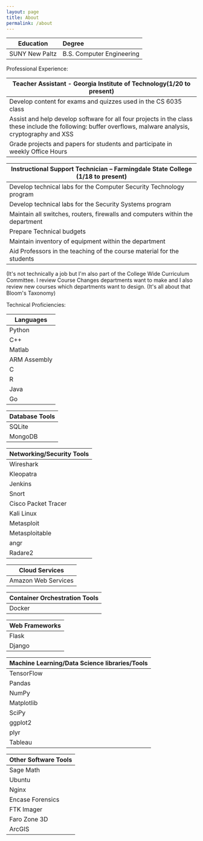 ```yaml
---
layout: page
title: About
permalink: /about
---
```

|Education|Degree|
|---------|:-------|
|SUNY New Paltz| B.S. Computer Engineering|

Professional Experience:

|Teacher Assistant - Georgia Institute of Technology(1/20 to present)|
|------------------------------------------------------------------------------|
|Develop content for exams and quizzes used in the CS 6035 class|
|Assist and help develop software for all four projects in the class these include the following: buffer overflows, malware analysis, cryptography and XSS|
|Grade projects and papers for students and participate in weekly Office Hours|


|Instructional Support Technician – Farmingdale State College (1/18 to present)|
|------------------------------------------------------------------------------|
|	Develop technical labs for the Computer Security Technology program |
| Develop technical labs for the Security Systems program|
|	Maintain all switches, routers, firewalls and computers within the department|
|Prepare Technical budgets |
|	Maintain inventory of equipment within the department |
|	Aid Professors in the teaching of the course material for the students|

(It's not technically a job but I'm also part of the College Wide Curriculum Committee. I review Course Changes departments want to make and I also review new courses which departments want to design. (It's all about that Bloom's Taxonomy)
  
Technical Proficiencies: 

| Languages|
| -------------|
| Python|
| C++|
|Matlab|
|ARM Assembly|
| C| 
|R|
|Java|
|Go|

|Database Tools|
|--------------|
|SQLite|
|MongoDB|

|Networking/Security Tools|
|-------------------------|
|Wireshark|
|Kleopatra|
|Jenkins|
|Snort|
|Cisco Packet Tracer|
|Kali Linux|
|Metasploit|
|Metasploitable|
|angr|
|Radare2|

|Cloud Services|
|--------------|
|Amazon Web Services|

|Container Orchestration Tools|
|-----------------------------|
|Docker|

|Web Frameworks|
|--------------|
|Flask|
|Django|

|Machine Learning/Data Science libraries/Tools|
|---------------------------------------|
|TensorFlow|
|Pandas|
|NumPy|
|Matplotlib|
|SciPy|
|ggplot2|
|plyr|
|Tableau|

|Other Software Tools|
|-----------|
|Sage Math|
|Ubuntu|
|Nginx|
|Encase Forensics|
|FTK Imager|
|Faro Zone 3D|
|ArcGIS|

